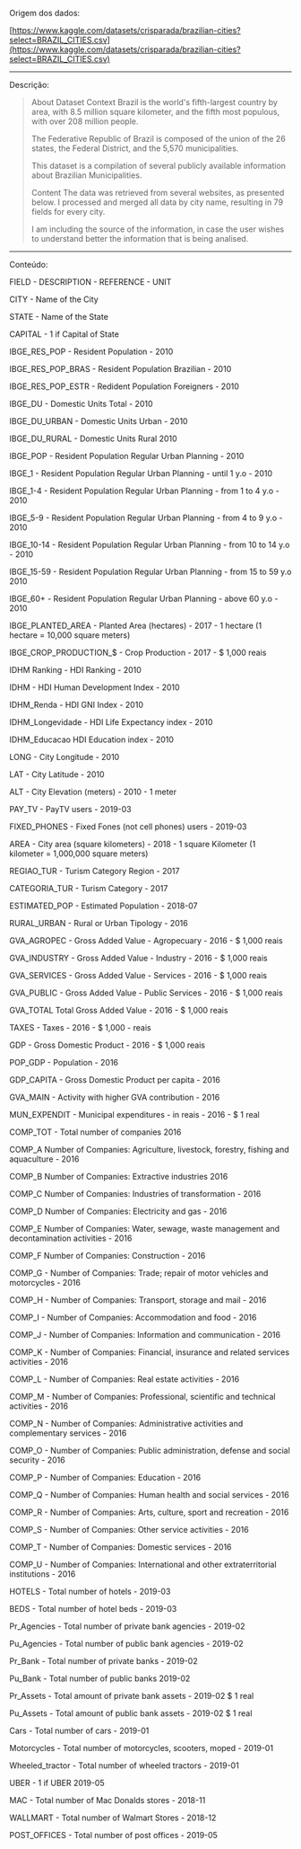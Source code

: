Origem dos dados:

[https://www.kaggle.com/datasets/crisparada/brazilian-cities?select=BRAZIL_CITIES.csv](https://www.kaggle.com/datasets/crisparada/brazilian-cities?select=BRAZIL_CITIES.csv)

---
Descrição:
> About Dataset
> Context
> Brazil is the world's fifth-largest country by area, with 8.5 million square kilometer, and the fifth most populous, with over 208 million people.
> 
> The Federative Republic of Brazil is composed of the union of the 26 states, the Federal District, and the 5,570 municipalities.
> 
> This dataset is a compilation of several publicly available information about Brazilian Municipalities.
> 
> Content
> The data was retrieved from several websites, as presented below. I processed and merged all data by city name, resulting in 79 fields for every city.
> 
> I am including the source of the information, in case the user wishes to understand better the information that is being analised.
---
Conteúdo:

FIELD - DESCRIPTION - REFERENCE - UNIT

CITY - Name of the City

STATE - Name of the State

CAPITAL - 1 if Capital of State

IBGE_RES_POP - Resident Population - 2010

IBGE_RES_POP_BRAS - Resident Population Brazilian - 2010

IBGE_RES_POP_ESTR - Redident Population Foreigners - 2010

IBGE_DU - Domestic Units Total - 2010

IBGE_DU_URBAN - Domestic Units Urban - 2010

IBGE_DU_RURAL - Domestic Units Rural 2010

IBGE_POP - Resident Population Regular Urban Planning - 2010

IBGE_1 - Resident Population Regular Urban Planning - until 1 y.o - 2010

IBGE_1-4 - Resident Population Regular Urban Planning - from 1 to 4 y.o - 2010

IBGE_5-9 - Resident Population Regular Urban Planning - from 4 to 9 y.o - 2010

IBGE_10-14 - Resident Population Regular Urban Planning - from 10 to 14 y.o - 2010

IBGE_15-59 - Resident Population Regular Urban Planning - from 15 to 59 y.o 2010

IBGE_60+ - Resident Population Regular Urban Planning - above 60 y.o - 2010

IBGE_PLANTED_AREA - Planted Area (hectares) - 2017 - 1 hectare (1 hectare = 10,000 square meters)

IBGE_CROP_PRODUCTION_$ - Crop Production - 2017 - $ 1,000 reais

IDHM Ranking - HDI Ranking - 2010

IDHM - HDI Human Development Index - 2010

IDHM_Renda - HDI GNI Index - 2010

IDHM_Longevidade - HDI Life Expectancy index - 2010

IDHM_Educacao HDI Education index - 2010

LONG - City Longitude - 2010

LAT - City Latitude - 2010

ALT - City Elevation (meters) - 2010 - 1 meter

PAY_TV - PayTV users - 2019-03

FIXED_PHONES - Fixed Fones (not cell phones) users - 2019-03

AREA - City area (square kilometers) - 2018 - 1 square Kilometer (1 kilometer = 1,000,000 square meters)

REGIAO_TUR - Turism Category Region - 2017

CATEGORIA_TUR - Turism Category - 2017

ESTIMATED_POP - Estimated Population - 2018-07

RURAL_URBAN - Rural or Urban Tipology - 2016

GVA_AGROPEC - Gross Added Value - Agropecuary - 2016 - $ 1,000 reais

GVA_INDUSTRY - Gross Added Value - Industry - 2016 - $ 1,000 reais

GVA_SERVICES - Gross Added Value - Services - 2016 - $ 1,000 reais

GVA_PUBLIC - Gross Added Value - Public Services - 2016 - $ 1,000 reais

GVA_TOTAL Total Gross Added Value - 2016 - $ 1,000 reais

TAXES - Taxes - 2016 - $ 1,000 - reais

GDP - Gross Domestic Product - 2016 - $ 1,000 reais

POP_GDP - Population - 2016

GDP_CAPITA - Gross Domestic Product per capita - 2016

GVA_MAIN - Activity with higher GVA contribution - 2016

MUN_EXPENDIT - Municipal expenditures - in reais - 2016 - $ 1 real

COMP_TOT - Total number of companies 2016

COMP_A Number of Companies: Agriculture, livestock, forestry, fishing and aquaculture - 2016

COMP_B Number of Companies: Extractive industries 2016

COMP_C Number of Companies: Industries of transformation - 2016

COMP_D Number of Companies: Electricity and gas - 2016

COMP_E Number of Companies: Water, sewage, waste management and decontamination activities - 2016

COMP_F Number of Companies: Construction - 2016

COMP_G - Number of Companies: Trade; repair of motor vehicles and motorcycles - 2016

COMP_H - Number of Companies: Transport, storage and mail - 2016

COMP_I - Number of Companies: Accommodation and food - 2016

COMP_J - Number of Companies: Information and communication - 2016

COMP_K - Number of Companies: Financial, insurance and related services activities - 2016

COMP_L - Number of Companies: Real estate activities - 2016

COMP_M - Number of Companies: Professional, scientific and technical activities - 2016

COMP_N - Number of Companies: Administrative activities and complementary services - 2016

COMP_O - Number of Companies: Public administration, defense and social security - 2016

COMP_P - Number of Companies: Education - 2016

COMP_Q - Number of Companies: Human health and social services - 2016

COMP_R - Number of Companies: Arts, culture, sport and recreation - 2016

COMP_S - Number of Companies: Other service activities - 2016

COMP_T - Number of Companies: Domestic services - 2016

COMP_U - Number of Companies: International and other extraterritorial institutions - 2016

HOTELS - Total number of hotels - 2019-03

BEDS - Total number of hotel beds - 2019-03

Pr_Agencies - Total number of private bank agencies - 2019-02

Pu_Agencies - Total number of public bank agencies - 2019-02

Pr_Bank - Total number of private banks - 2019-02

Pu_Bank - Total number of public banks 2019-02

Pr_Assets - Total amount of private bank assets - 2019-02 $ 1 real

Pu_Assets - Total amount of public bank assets - 2019-02 $ 1 real

Cars - Total number of cars - 2019-01

Motorcycles - Total number of motorcycles, scooters, moped - 2019-01

Wheeled_tractor - Total number of wheeled tractors - 2019-01

UBER - 1 if UBER 2019-05

MAC - Total number of Mac Donalds stores - 2018-11

WALLMART - Total number of Walmart Stores - 2018-12

POST_OFFICES - Total number of post offices - 2019-05
